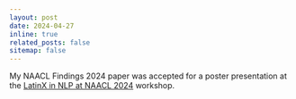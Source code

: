 ```yaml
---
layout: post
date: 2024-04-27
inline: true
related_posts: false
sitemap: false
---
```


My NAACL Findings 2024 paper was accepted for a poster presentation at the
[LatinX in NLP at NAACL 2024](https://www.latinxinai.org/naacl-2024) workshop.
